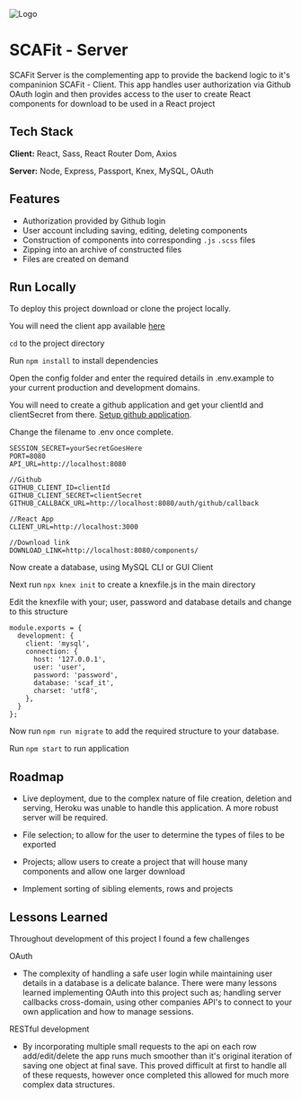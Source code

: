 
![Logo](https://scafit.ca/assets/logo@3x.png)


# SCAFit - Server

SCAFit Server is the complementing app to provide the backend logic to it's companinion SCAFit - Client. This app handles user authorization via Github OAuth login and then provides access to the user to create React components for download to be used in a React project


## Tech Stack

**Client:** React, Sass, React Router Dom, Axios

**Server:** Node, Express, Passport, Knex, MySQL, OAuth


## Features

- Authorization provided by Github login
- User account including saving, editing, deleting components
- Construction of components into corresponding ```.js``` ```.scss``` files
- Zipping into an archive of constructed files
- Files are created on demand
## Run Locally

To deploy this project download or clone the project locally.

You will need the client app available [here](https://github.com/nicholas-hucal/scaf-it)

```cd``` to the project directory

Run ```npm install``` to install dependencies

Open the config folder and enter the required details in .env.example to your current production and development domains.

You will need to create a github application and get your clientId and clientSecret from there. [Setup github application](https://github.com/settings/applications/new).


Change the filename to .env once complete.

```
SESSION_SECRET=yourSecretGoesHere
PORT=8080
API_URL=http://localhost:8080

//Github
GITHUB_CLIENT_ID=clientId
GITHUB_CLIENT_SECRET=clientSecret
GITHUB_CALLBACK_URL=http://localhost:8080/auth/github/callback

//React App
CLIENT_URL=http://localhost:3000

//Download link
DOWNLOAD_LINK=http://localhost:8080/components/
```

Now create a database, using MySQL CLI or GUI Client

Next run ```npx knex init``` to create a knexfile.js in the main directory

Edit the knexfile with your; user, password and database details and change to this structure

```
module.exports = {
  development: {
    client: 'mysql',
    connection: {
      host: '127.0.0.1',
      user: 'user',
      password: 'password',
      database: 'scaf_it',
      charset: 'utf8',
    },
  }
};
```

Now run ```npm run migrate``` to add the required structure to your database.


Run ```npm start``` to run application


## Roadmap

- Live deployment, due to the complex nature of file creation, deletion and serving, Heroku was unable to handle this application. A more robust server will be required.

- File selection; to allow for the user to determine the types of files to be exported

- Projects; allow users to create a project that will house many components and allow one larger download

- Implement sorting of sibling elements, rows and projects

## Lessons Learned

Throughout development of this project I found a few challenges

OAuth

- The complexity of handling a safe user login while maintaining user details in a database is a delicate balance. There were many lessons learned implementing OAuth into this project such as; handling server callbacks cross-domain, using other companies API's to connect to your own application and how to manage sessions.

RESTful development

- By incorporating multiple small requests to the api on each row add/edit/delete the app runs much smoother than it's original iteration of saving one object at final save. This proved difficult at first to handle all of these requests, however once completed this allowed for much more complex data structures.